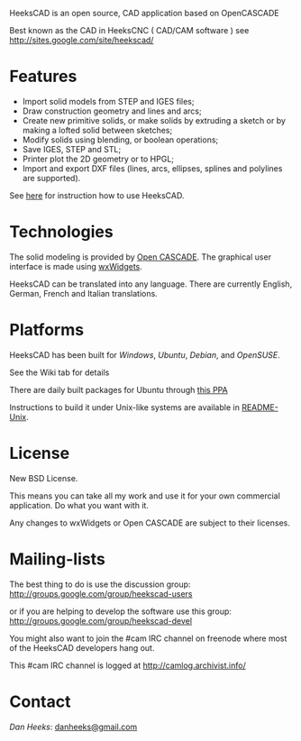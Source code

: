 HeeksCAD is an open source, CAD application based on OpenCASCADE

Best known as the CAD in HeeksCNC ( CAD/CAM software )
see http://sites.google.com/site/heekscad/

# Features

* Import solid models from STEP and IGES files;
* Draw construction geometry and lines and arcs;
* Create new primitive solids, or make solids by extruding a sketch or by making a lofted solid between sketches;
* Modify solids using blending, or boolean operations;
* Save IGES, STEP and STL;
* Printer plot the 2D geometry or to HPGL;
* Import and export DXF files (lines, arcs, ellipses, splines and polylines are supported).

See [here](https://github.com/Heeks/heekscad/wiki/UsingHeeksCAD) for instruction how to use HeeksCAD.

# Technologies

The solid modeling is provided by [Open CASCADE](http://www.opencascade.org).
The graphical user interface is made using [wxWidgets](http://www.wxwidgets.org).

HeeksCAD can be translated into any language.
There are currently English, German, French and Italian translations.

# Platforms

HeeksCAD has been built for _Windows_, _Ubuntu_, _Debian_, and _OpenSUSE_.

See the Wiki tab for details

There are daily built packages for Ubuntu through [this PPA](https://launchpad.net/~neomilium/+archive/ubuntu/heekscnc-devel)

Instructions to build it under Unix-like systems are available in [README-Unix](README-Unix.md).

# License

New BSD License.

This means you can take all my work and use it for your own commercial application. Do what you want with it.

Any changes to wxWidgets or Open CASCADE are subject to their licenses.

# Mailing-lists

The best thing to do is use the discussion group: http://groups.google.com/group/heekscad-users

or if you are helping to develop the software use this group:  http://groups.google.com/group/heekscad-devel

You might also want to join the #cam IRC channel on freenode where most of the HeeksCAD developers hang out.

This #cam IRC channel is logged at http://camlog.archivist.info/

# Contact #

_Dan Heeks_: <danheeks@gmail.com>
